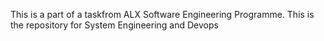 This is a part of a taskfrom ALX Software Engineering Programme. This is the repository for System Engineering and Devops
